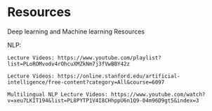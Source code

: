 # Resources
Deep learning and Machine learning Resources

NLP: 

    Lecture Videos: https://www.youtube.com/playlist?list=PLoROMvodv4rOhcuXMZkNm7j3fVwBBY42z

    Lecture Videos: https://online.stanford.edu/artificial-intelligence/free-content?category=All&course=6097

    Multilingual NLP Lecture Videos: https://www.youtube.com/watch?v=xeu7LKIT194&list=PL8PYTP1V4I8CHhppU6n1Q9-04m96D9gt5&index=3

